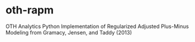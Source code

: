 # oth-rapm
OTH Analytics Python Implementation of Regularized Adjusted Plus-Minus Modeling from Gramacy, Jensen, and Taddy (2013)
